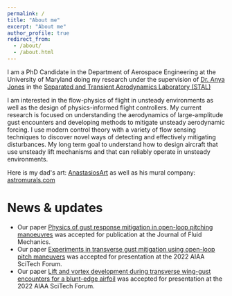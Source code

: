 ```yaml
---
permalink: /
title: "About me"
excerpt: "About me"
author_profile: true
redirect_from: 
  - /about/
  - /about.html
---
```


I am a PhD Candidate in the Department of Aerospace Engineering at the University of Maryland doing my research under the supervision of [Dr. Anya Jones](https://aero.umd.edu/clark/faculty/40/Anya-R-Jones) in the [Separated and Transient Aerodynamics Laboratory (STAL)](http://stal.umd.edu/)


 I am interested in the flow-physics of flight in unsteady environments as well as the design of physics-informed flight controllers. My current research is focused on understanding the aerodynamics of large-amplitude gust encounters and developing methods to mitigate unsteady aerodynamic forcing. I use modern control theory with a variety of flow sensing techniques to discover novel ways of detecting and effectively mitigating disturbances. My long term goal to understand how to design aircraft that use unsteady lift mechanisms and that can reliably operate in unsteady environments. 

 Here is my dad's art: [AnastasiosArt](https://www.etsy.com/shop/ArtAnastasios) as well as his mural company: [astromurals.com](https://astromurals.com/)

 News & updates
======
* Our paper [Physics of gust response mitigation in open-loop pitching manoeuvres](https://www.cambridge.org/core/journals/journal-of-fluid-mechanics/article/physics-of-gust-response-mitigation-in-openloop-pitching-manoeuvres/7EEC7C8FD57C01653A1CF16EA2774862) was accepted for publication at the Journal of Fluid Mechanics. 
* Our paper [Experiments in transverse gust mitigation using open-loop pitch maneuvers](https://arc.aiaa.org/doi/abs/10.2514/6.2022-0333) was accepted for presentation at the 2022 AIAA SciTech Forum. 
* Our paper [Lift and vortex development during transverse wing-gust encounters for a blunt-edge airfoil](https://arc.aiaa.org/doi/abs/10.2514/6.2022-0045) was accepted for presentation at the 2022 AIAA SciTech Forum. 



